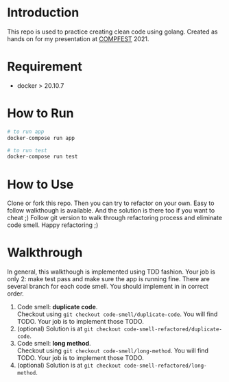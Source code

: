 # Introduction

This repo is used to practice creating clean code using golang. Created as hands on for my presentation at [COMPFEST](https://compfest.id) 2021.

# Requirement

- docker > 20.10.7

# How to Run

```bash
# to run app
docker-compose run app

# to run test
docker-compose run test
```

# How to Use

Clone or fork this repo. Then you can try to refactor on your own. Easy to follow walkthough is available. And the solution is there too if you want to cheat ;)
Follow git version to walk through refactoring process and eliminate code smell. Happy refactoring ;)

# Walkthrough

In general, this walkthough is implemented using TDD fashion. Your job is only 2: make test pass and make sure the app is running fine. There are several branch for each code smell. You should implement in in correct order.

1. Code smell: **duplicate code**.\
Checkout using `git checkout code-smell/duplicate-code`. You will find TODO. Your job is to implement those TODO.
2. (optional) Solution is at `git checkout code-smell-refactored/duplicate-code`.
3. Code smell: **long method**.\
Checkout using `git checkout code-smell/long-method`. You will find TODO. Your job is to implement those TODO.
4. (optional) Solution is at `git checkout code-smell-refactored/long-method`.
